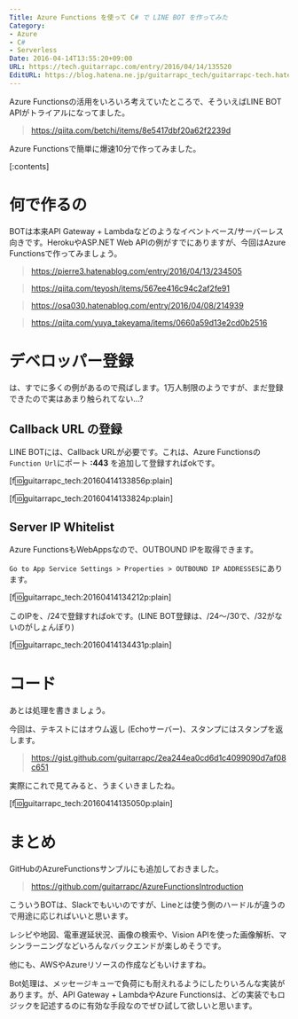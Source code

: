 ```yaml
---
Title: Azure Functions を使って C# で LINE BOT を作ってみた
Category:
- Azure
- C#
- Serverless
Date: 2016-04-14T13:55:20+09:00
URL: https://tech.guitarrapc.com/entry/2016/04/14/135520
EditURL: https://blog.hatena.ne.jp/guitarrapc_tech/guitarrapc-tech.hatenablog.com/atom/entry/10328537792371113740
---
```


Azure Functionsの活用をいろいろ考えていたところで、そういえばLINE BOT APIがトライアルになってました。

> https://qiita.com/betchi/items/8e5417dbf20a62f2239d

Azure Functionsで簡単に爆速10分で作ってみました。

[:contents]

# 何で作るの

BOTは本来API Gateway + Lambdaなどのようなイベントベース/サーバーレス向きです。HerokuやASP.NET Web APIの例がすでにありますが、今回はAzure Functionsで作ってみましょう。

> https://pierre3.hatenablog.com/entry/2016/04/13/234505

> https://qiita.com/teyosh/items/567ee416c94c2af2fe91

> https://osa030.hatenablog.com/entry/2016/04/08/214939

> https://qiita.com/yuya_takeyama/items/0660a59d13e2cd0b2516

# デベロッパー登録

は、すでに多くの例があるので飛ばします。1万人制限のようですが、まだ登録できたので実はあまり触られてない...?

## Callback URL の登録

LINE BOTには、Callback URLが必要です。これは、Azure Functionsの`Function Url`にポート **:443** を追加して登録すればokです。

[f:id:guitarrapc_tech:20160414133856p:plain]

[f:id:guitarrapc_tech:20160414133824p:plain]

## Server IP Whitelist

Azure FunctionsもWebAppsなので、OUTBOUND IPを取得できます。

`Go to App Service Settings > Properties > OUTBOUND IP ADDRESSES`にあります。

[f:id:guitarrapc_tech:20160414134212p:plain]

このIPを、/24で登録すればokです。(LINE BOT登録は、/24～/30で、/32がないのがしょんぼり)

[f:id:guitarrapc_tech:20160414134431p:plain]

# コード

あとは処理を書きましょう。

今回は、テキストにはオウム返し (Echoサーバー)、スタンプにはスタンプを返します。

> https://gist.github.com/guitarrapc/2ea244ea0cd6d1c4099090d7af08c651

実際にこれで見てみると、うまくいきましたね。

[f:id:guitarrapc_tech:20160414135050p:plain]

# まとめ

GitHubのAzureFunctionsサンプルにも追加しておきました。

> https://github.com/guitarrapc/AzureFunctionsIntroduction

こういうBOTは、Slackでもいいのですが、Lineとは使う側のハードルが違うので用途に応じればいいと思います。

レシピや地図、電車遅延状況、画像の検索や、Vision APIを使った画像解析、マシンラーニングなどいろんなバックエンドが楽しめそうです。

他にも、AWSやAzureリソースの作成などもいけますね。

Bot処理は、メッセージキューで負荷にも耐えれるようにしたりいろんな実装があります。が、API Gateway + LambdaやAzure Functionsは、どの実装でもロジックを記述するのに有効な手段なのでぜひ試して欲しいと思います。
